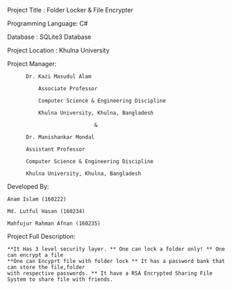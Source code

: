 Project Title : Folder Locker & File Encrypter


Programming Language:  C# 

Database            :  SQLite3 Database


Project Location : Khulna University


Project Manager:

	      Dr. Kazi Masudul Alam

              Associate Professor
             
              Computer Science & Engineering Discipline
             
              Khulna University, Khulna, Bangladesh 
             
			                    &
                        
	      Dr. Manishankar Mondal
            
	      Assistant Professor
            
	      Computer Science & Engineering Discipline
            
	      Khulna University, Khulna, Bangladesh


Developed By:

	Anam Islam (160222)

	Md. Lutful Hasan (160234) 

	Mahfujur Rahman Afnan (160235)

Project Full Description:
	
	**It Has 3 level security layer. ** One can lock a folder only! ** One can encrypt a file
	**One can Encyprt file with folder lock ** It has a password bank that can store the file,folder
	with respective passwords. ** It have a RSA Encrypted Sharing File System to share file with friends.
